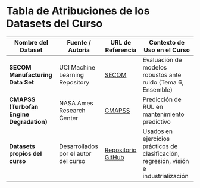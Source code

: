 # Tabla de Atribuciones de los Datasets del Curso

| Nombre del Dataset                                | Fuente / Autoría                        | URL de Referencia                                                                                          | Contexto de Uso en el Curso                                              |
|---------------------------------------------------|-----------------------------------------|-------------------------------------------------------------------------------------------------------------|---------------------------------------------------------------------------|
| **SECOM Manufacturing Data Set**                  | UCI Machine Learning Repository         | [SECOM](https://archive.ics.uci.edu/ml/datasets/SECOM)                                                     | Evaluación de modelos robustos ante ruido (Tema 6, Ensemble)             |
| **CMAPSS (Turbofan Engine Degradation)**          | NASA Ames Research Center               | [CMAPSS](https://data.nasa.gov/dataset/CMAPSSData/ff5v-kuh6)                                                | Predicción de RUL en mantenimiento predictivo                            |
| **Datasets propios del curso**                    | Desarrollados por el autor del curso    | [Repositorio GitHub](https://github.com/dtoralg/IE_Calidad_ML/Data)   | Usados en ejercicios prácticos de clasificación, regresión, visión e industrialización |
